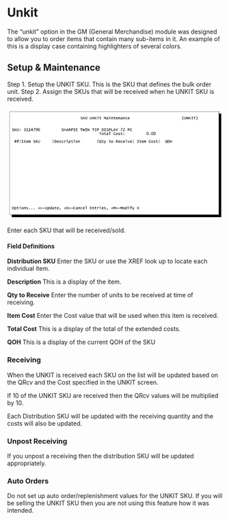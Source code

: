 # Unkit

<PageHeader />

The “unkit” option in the GM (General Merchandise) module was designed to allow you to order items that contain many sub-items in it. An example of this is a display case containing highlighters of several colors.

## Setup & Maintenance

Step 1. Setup the UNKIT SKU. This is the SKU that defines the bulk order unit. Step 2. Assign the SKUs that will be received when he UNKIT SKU is received.

![](./word-image-366.png)

Enter each SKU that will be received/sold.

#### Field Definitions

**Distribution SKU** Enter the SKU or use the XREF look up to locate each individual item.

**Description** This is a display of the item.

**Qty to Receive** Enter the number of units to be received at time of receiving.

**Item Cost** Enter the Cost value that will be used when this item is received.

**Total Cost** This is a display of the total of the extended costs.

**QOH** This is a display of the current QOH of the SKU

### Receiving

When the UNKIT is received each SKU on the list will be updated based on the QRcv and the Cost specified in the UNKIT screen.

If 10 of the UNKIT SKU are received then the QRcv values will be multiplied by 10.

Each Distribution SKU will be updated with the receiving quantity and the costs will also be updated.

### Unpost Receiving

If you unpost a receiving then the distribution SKU will be updated appropriately.

### Auto Orders

Do not set up auto order/replenishment values for the UNKIT SKU. If you will be selling the UNKIT SKU then you are not using this feature how it was intended.

<PageHeader />
